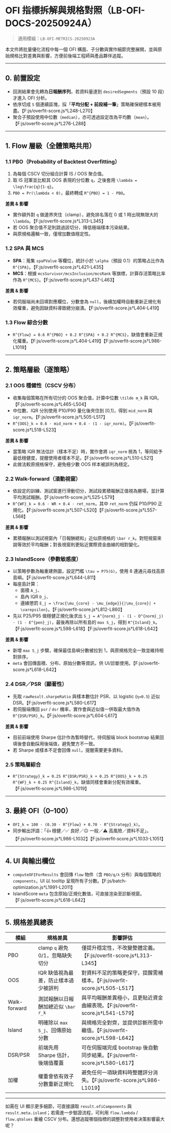 # OFI 指標拆解與規格對照（LB-OFI-DOCS-20250924A）

> 適用模組：`LB-OFI-METRICS-20250923A`

本文件將批量優化流程中每一個 OFI 構面、子分數與實作細節完整展開，並與原始規格比對差異與影響，方便前後端工程師與產品夥伴追蹤。

---

## 0. 前置設定

- 回測結果會先轉為**日報酬序列**，若資料量達到 `desiredSegments`（預設 10 段）才進入 OFI 分析。
- 依序切成 `S` 個連續區塊，採「**平均分配 + 前段補一筆**」策略確保總樣本被用盡。【F:js/overfit-score.js†L248-L270】
- 聚合子預設使用中位數（`median`），亦可透過設定改為平均數（`mean`）。【F:js/overfit-score.js†L276-L288】

---

## 1. Flow 層級（全體策略共用）

### 1.1 PBO（Probability of Backtest Overfitting）

1. 為每個 CSCV 切分組合計算 IS / OOS 聚合值。
2. 取 IS 冠軍並比較其 OOS 表現的分位數 `q`，之後套用 `\lambda = \log\frac{q}{1-q}`。
3. `PBO = Pr(\lambda < 0)`，最終轉成 `R^{PBO} = 1 - PBO`。

**差異 & 影響**
- 實作額外對 `q` 做邊界夾住（clamp），避免排名落在 0 或 1 時出現無限大的 `\lambda`。【F:js/overfit-score.js†L313-L345】
- 若 OOS 聚合值不足則跳過該切分，降低極端樣本污染結果。
- 與原規格邏輯一致，僅增加數值穩定性。

### 1.2 SPA 與 MCS

- **SPA**：蒐集 `spaPValue` 等欄位，統計小於 `\alpha`（預設 0.1）的策略占比作為 `R^{SPA}`。【F:js/overfit-score.js†L421-L435】
- **MCS**：根據 `mcsSurvivor/mcsInclusion/mcsRank` 等旗標，計算存活策略比率作為 `R^{MCS}`。【F:js/overfit-score.js†L437-L463】

**差異 & 影響**
- 若伺服端尚未回填對應欄位，分數會為 `null`，後續加權時自動重新正規化有效權重，避免因缺資料導致總分崩潰。【F:js/overfit-score.js†L404-L419】

### 1.3 Flow 綜合分數

- `R^{Flow} = 0.6 R^{PBO} + 0.2 R^{SPA} + 0.2 R^{MCS}`，缺值會重新正規化權重。【F:js/overfit-score.js†L404-L419】【F:js/overfit-score.js†L986-L1019】

---

## 2. 策略層級（逐策略）

### 2.1 OOS 穩健性（CSCV 分布）

- 收集每個策略在所有切分的 OOS 聚合值，計算中位數 `\tilde m_k` 與 IQR。【F:js/overfit-score.js†L465-L504】
- 中位數、IQR 分別使用 P10/P90 量化後夾住到 [0,1]，得到 `mid_norm` 與 `iqr_norm`。【F:js/overfit-score.js†L505-L517】
- `R^{OOS}_k = 0.6 · mid_norm + 0.4 · (1 - iqr_norm)`。【F:js/overfit-score.js†L518-L523】

**差異 & 影響**
- 當策略 IQR 無法估計（樣本不足）時，實作會將 `iqr_norm` 視為 1，等同給予最低穩健度，提醒使用者樣本不足。【F:js/overfit-score.js†L510-L521】
- 此做法較原規格保守，避免極少數 OOS 样本被誤判為穩定。

### 2.2 Walk-forward（滾動視窗）

- 依設定的訓練、測試窗進行滑動切分，測試段累積報酬正值視為勝場，並計算平均測試報酬。【F:js/overfit-score.js†L525-L579】
- `R^{WF}_k = 0.6 · WR + 0.4 · ret_norm`，其中 `ret_norm` 仍採 P10/P90 正規化。【F:js/overfit-score.js†L507-L520】【F:js/overfit-score.js†L557-L568】

**差異 & 影響**
- 累積報酬以測試視窗內「日報酬總和」近似原規格的 `\bar r_k`。對短視窗來說等效於平均報酬；對長視窗則更貼近實際資金曲線的相對變化。

### 2.3 IslandScore（參數敏感度）

- 以策略參數為軸重建熱圖，設定門檻 `\tau = P75(G)`，使用 8 連通元尋找高原島嶼。【F:js/overfit-score.js†L644-L811】
- 每座島計算：
  - 面積 `A_j`、
  - 島內 IQR `D_j`、
  - 邊緣懲罰 `E_j = \frac{\mu_{core} - \mu_{edge}}{|\mu_{core}| + \varepsilon}`。【F:js/overfit-score.js†L812-L860】
- 先以 P25/P95 做穩健正規化後求出 `S_j = A^{norm}_j · (1 - D^{norm}_j) · (1 - E^{pen}_j)`，最後再除以所有島的 `max S_j`，得到 `R^{Island}_k`。【F:js/overfit-score.js†L598-L618】【F:js/overfit-score.js†L618-L642】

**差異 & 影響**
- 新增 `max S_j` 步驟，確保最佳島嶼分數被拉到 1，與原規格完全一致並維持相對排序。
- `meta` 會回傳面積、分布、原始分數等資訊，供 UI/診斷使用。【F:js/overfit-score.js†L618-L642】

### 2.4 DSR／PSR（顯著性）

- 先取 `rawResult.sharpeRatio` 與樣本數估計 PSR、以 logistic (`η=0.5`) 近似 DSR。【F:js/overfit-score.js†L580-L617】
- 若伺服端傳回 `psr` / `dsr` 機率，實作會與近似值一併取最大值作為 `R^{DSR/PSR}_k`。【F:js/overfit-score.js†L604-L617】

**差異 & 影響**
- 目前前端使用 Sharpe 估計作為暫時替代，待伺服端 block bootstrap 結果回填後會自動採用後端值，避免雙方不一致。
- 若 Sharpe 或樣本不足會回傳 `null`，提醒需要更多資料。

### 2.5 策略層綜合

- `R^{Strategy}_k = 0.25 R^{DSR/PSR}_k + 0.25 R^{OOS}_k + 0.25 R^{WF}_k + 0.25 R^{Island}_k`，缺值同樣會重新分配有效權重。【F:js/overfit-score.js†L986-L1019】

---

## 3. 最終 OFI（0–100）

- `OFI_k = 100 · (0.30 · R^{Flow} + 0.70 · R^{Strategy}_k)`。
- 同步輸出評語：「👍 穩健／✅ 良好／😐 一般／⚠️ 高風險／資料不足」。【F:js/overfit-score.js†L986-L1032】【F:js/overfit-score.js†L1033-L1051】

---

## 4. UI 與輸出欄位

- `computeOFIForResults` 會回傳 `flow` 物件（含 `PBO/q/λ` 分布）與每個策略的 `components`，UI 以 tooltip 呈現所有子分數。【F:js/batch-optimization.js†L1991-L2011】
- IslandScore `meta` 包含原始/正規化數值，可直接渲染至診斷視窗。【F:js/overfit-score.js†L618-L642】

---

## 5. 規格差異總表

| 模組 | 規格差異 | 影響評估 |
| --- | --- | --- |
| PBO | clamp `q` 避免 0/1，忽略缺失切分 | 僅提升穩定性，不改變整體定義。【F:js/overfit-score.js†L313-L345】 |
| OOS | IQR 缺值視為最差，防止樣本過少被誤判 | 對資料不足的策略更保守，提醒需補樣本。【F:js/overfit-score.js†L505-L517】 |
| Walk-forward | 測試報酬以日報酬加總近似 `\bar r_k` | 與平均報酬差異極小，且更貼近資金曲線表現。【F:js/overfit-score.js†L541-L579】 |
| Island | 明確除以 `max S_j`、回傳原始分數 | 與規格完全對齊，並提供診斷所需中繼值。【F:js/overfit-score.js†L598-L642】 |
| DSR/PSR | 前端先用 Sharpe 估計，後端值覆蓋 | 可在伺服端完成 bootstrap 後自動同步結果。【F:js/overfit-score.js†L580-L617】 |
| 加權 | 權重會依有效子分數重新正規化 | 避免任何一項缺資料時整體評分消失。【F:js/overfit-score.js†L986-L1019】 |

---

如需在 UI 顯示更多細節，可直接讀取 `result.ofiComponents` 與 `result.meta.island`；若需進一步驗證流程，可利用 `flow.lambda` / `flow.qValues` 重繪 CSCV 分布。還想追蹤哪個指標的調整對使用者決策影響最大呢？
